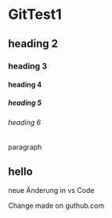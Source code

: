 # GitTest1

## heading 2

### heading 3

#### heading 4

##### heading 5

###### heading 6

paragraph



## hello

neue Änderung in vs Code

Change made on guthub.com

